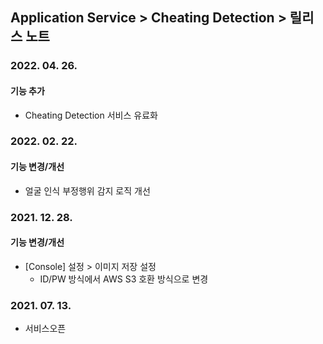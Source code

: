 ## Application Service > Cheating Detection > 릴리스 노트
### 2022. 04. 26.
#### 기능 추가
* Cheating Detection 서비스 유료화
### 2022. 02. 22.
#### 기능 변경/개선
* 얼굴 인식 부정행위 감지 로직 개선
### 2021. 12. 28.
#### 기능 변경/개선
* [Console] 설정 > 이미지 저장 설정
	*  ID/PW 방식에서 AWS S3 호환 방식으로 변경
### 2021. 07. 13.
* 서비스오픈
